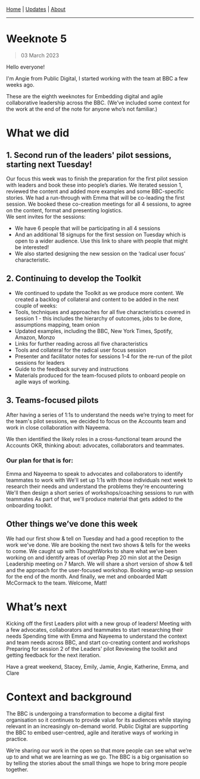 [Home](../index.html) | [Updates](/updates/index.html) | [About](/about/index.html)

----

# Weeknote 5
> 03 March 2023


Hello everyone!

I'm Angie from Public Digital, I started working with the team at BBC a few weeks ago. 

These are the eighth weeknotes for Embedding digital and agile collaborative leadership across the BBC. (We’ve included some context for the work at the end of the note for anyone who’s not familiar.)

# What we did

## 1. Second run of the leaders' pilot sessions, starting next Tuesday!

Our focus this week was to finish the preparation for the first pilot session with leaders and book these into people’s diaries.
We iterated session 1, reviewed the content and added more examples and some BBC-specific stories. 
We had a run-through with Emma that will be co-leading the first session. We booked these co-creation meetings for all 4 sessions, to agree on the content, format and presenting logistics.   
We sent invites for the sessions: 
- We have 6 people that will be participating in all 4 sessions
- And an additional 18 signups for the first session on Tuesday which is open to a wider audience. Use this link to share with people that might be interested!
- We also started designing the new session on the ‘radical user focus’ characteristic.

## 2. Continuing to develop the Toolkit 

- We continued to update the Toolkit as we produce more content. We created a backlog of collateral and content to be added in the next couple of weeks:
- Tools, techniques and approaches for all five characteristics covered in session 1 - this includes the hierarchy of outcomes, jobs to be done, assumptions mapping, team onion
- Updated examples, including the BBC, New York Times, Spotify, Amazon, Monzo
- Links for further reading across all five characteristics
- Tools and collateral for the radical user focus session
- Presenter and facilitator notes for sessions 1-4 for the re-run of the pilot sessions for leaders
- Guide to the feedback survey and instructions
- Materials produced for the team-focused pilots to onboard people on agile ways of working.


## 3. Teams-focused pilots

After having a series of 1:1s to understand the needs we’re trying to meet for the team's pilot sessions, we decided to focus on the Accounts team and work in close collaboration with Nayeema. 

We then identified the likely roles in a cross-functional team around the Accounts OKR, thinking about: advocates, collaborators and teammates. 

### Our plan for that is for:
Emma and Nayeema to speak to advocates and collaborators to identify teammates to work with
We'll set up 1:1s with those individuals next week to research their needs and understand the problems they're encountering
We'll then design a short series of workshops/coaching sessions to run with teammates
As part of that, we'll produce material that gets added to the onboarding toolkit.

## Other things we’ve done this week

We had our first show & tell on Tuesday and had a good reception to the work we've done. We are booking the next two shows & tells for the weeks to come. 
We caught up with ThoughtWorks to share what we’ve been working on and identify areas of overlap
Prep 20 min slot at the Design Leadership meeting on 7 March. We will share a short version of show & tell and the approach for the user-focused workshop. 
Booking wrap-up session for the end of the month. 
And finally, we met and onboarded Matt McCormack to the team. Welcome, Matt!

# What’s next
Kicking off the first Leaders pilot with a new group of leaders!
Meeting with a few advocates, collaborators and teammates to start researching their needs
Spending time with Emma and Nayeema to understand the context and team needs across BBC, and start co-creating content and workshops 
Preparing for session 2 of the Leaders' pilot
Reviewing the toolkit and getting feedback for the next iteration. 

Have a great weekend,
Stacey, Emily, Jamie, Angie, Katherine, Emma, and Clare

# Context and background

The BBC is undergoing a transformation to become a digital first organisation so it continues to provide value for its audiences while staying relevant in an increasingly on-demand world. Public Digital are supporting the BBC to embed user-centred, agile and iterative ways of working in practice.

We’re sharing our work in the open so that more people can see what we’re up to and what we are learning as we go. The BBC is a big organisation so by telling the stories about the small things we hope to bring more people together.
